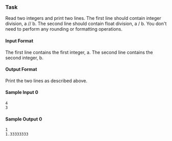 
### Task
Read two integers and print two lines. 
The first line should contain integer division, a // b. 
The second line should contain float division, a / b.
You don't need to perform any rounding or formatting operations.

#### Input Format
The first line contains the first integer, a. The second line contains the second integer, b.

#### Output Format
Print the two lines as described above.

#### Sample Input 0
```
4
3
```
#### Sample Output 0
```
1
1.33333333
```
